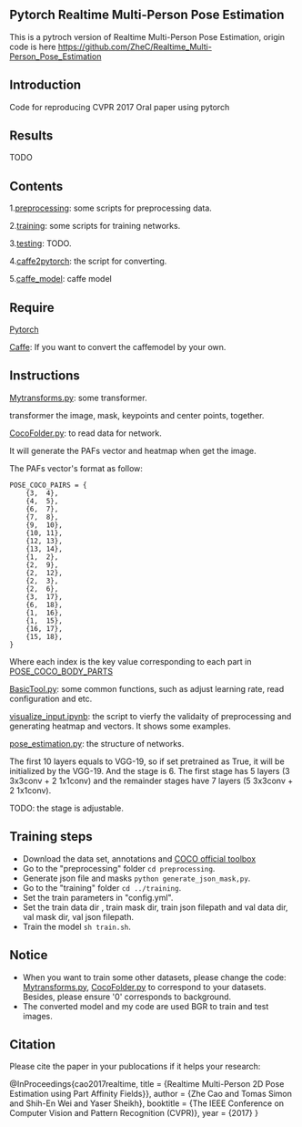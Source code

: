 ## Pytorch Realtime Multi-Person Pose Estimation

This is a pytroch version of Realtime Multi-Person Pose Estimation, origin code is here https://github.com/ZheC/Realtime_Multi-Person_Pose_Estimation

## Introduction

Code for reproducing CVPR 2017 Oral paper using pytorch

## Results

TODO

## Contents
1.[preprocessing](https://github.com/last-one/pytorch_realtime_multi-person_pose_estimation/blob/master/preprocessing): some scripts for preprocessing data.

2.[training](https://github.com/last-one/pytorch_realtime_multi-person_pose_estimation/blob/master/training): some scripts for training networks.

3.[testing](https://github.com/last-one/pytorch_realtime_multi-person_pose_estimation/blob/master/testing): TODO.

4.[caffe2pytorch](https://github.com/last-one/pytorch_realtime_multi-person_pose_estimation/blob/master/caffe2pytorch): the script for converting.

5.[caffe_model](https://github.com/last-one/pytorch_realtime_multi-person_pose_estimation/blob/master/caffe_model): caffe model

## Require
[Pytorch](http://pytorch.org/)

[Caffe](http://caffe.berkeleyvision.org/): If you want to convert the caffemodel by your own.

## Instructions
[Mytransforms.py](https://github.com/last-one/pytorch_realtime_multi-person_pose_estimation/blob/master/Mytransforms.py): some transformer.

transformer the image, mask, keypoints and center points, together.

[CocoFolder.py](https://github.com/last-one/pytorch_realtime_multi-person_pose_estimation/blob/master/CocoFolder.py): to read data for network.

It will generate the PAFs vector and heatmap when get the image.

The PAFs vector's format as follow:

```
POSE_COCO_PAIRS = {
	{3,  4},
	{4,  5},
	{6,  7},
	{7,  8},
	{9,  10},
	{10, 11},
	{12, 13},
	{13, 14},
	{1,  2},
	{2,  9},
	{2,  12},
	{2,  3},
	{2,  6},
	{3,  17},
	{6,  18},
	{1,  16},
	{1,  15},
	{16, 17},
	{15, 18},
}
```
Where each index is the key value corresponding to each part in [POSE_COCO_BODY_PARTS](https://github.com/last-one/pytorch_realtime_multi-person_pose_estimation/blob/master/preprocessing/README.md)

[BasicTool.py](https://github.com/last-one/pytorch_realtime_multi-person_pose_estimation/blob/master/BasicTool.py): some common functions, such as adjust learning rate, read configuration and etc.

[visualize_input.ipynb](https://github.com/last-one/pytorch_realtime_multi-person_pose_estimation/blob/master/visualize_input.ipynb): the script to vierfy the validaity of preprocessing and generating heatmap and vectors. It shows some examples.

[pose_estimation.py](https://github.com/last-one/pytorch_realtime_multi-person_pose_estimation/blob/master/training/pose_estimation.py): the structure of networks.

The first 10 layers equals to VGG-19, so if set pretrained as True, it will be initialized by the VGG-19. And the stage is 6. The first stage has 5 layers (3 3x3conv + 2 1x1conv) and the remainder stages have 7 layers (5 3x3conv + 2 1x1conv).

TODO: the stage is adjustable.

## Training steps

- Download the data set, annotations and [COCO official toolbox](https://github.com/cocodataset/cocoapi)
- Go to the "preprocessing" folder `cd preprocessing`.
- Generate json file and masks `python generate_json_mask,py`.
- Go to the "training" folder `cd ../training`.
- Set the train parameters in "config.yml".
- Set the train data dir , train mask dir, train json filepath and val data dir, val mask dir, val json filepath. 
- Train the model `sh train.sh`.


## Notice

- When you want to train some other datasets, please change the code: [Mytransforms.py](https://github.com/last-one/pytorch_realtime_multi-person_pose_estimation/blob/master/Mytransforms.py#L158), [CocoFolder.py](https://github.com/last-one/pytorch_realtime_multi-person_pose_estimation/blob/master/CocoFolder.py#125) to correspond to your datasets. Besides, please ensure '0' corresponds to background.
- The converted model and my code are used BGR to train and test images.

## Citation
Please cite the paper in your publocations if it helps your research:
	
@InProceedings{cao2017realtime,
	title = {Realtime Multi-Person 2D Pose Estimation using Part Affinity Fields}},
	author = {Zhe Cao and Tomas Simon and Shih-En Wei and Yaser Sheikh},
	booktitle = {The IEEE Conference on Computer Vision and Pattern Recognition (CVPR)},
	year = {2017}
	}
